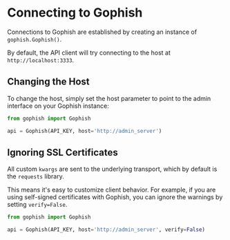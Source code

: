 # Connecting to Gophish

Connections to Gophish are established by creating an instance of `gophish.Gophish()`.

By default, the API client will try connecting to the host at `http://localhost:3333`.

## Changing the Host

To change the host, simply set the host parameter to point to the admin interface on your Gophish instance:

``` python
from gophish import Gophish

api = Gophish(API_KEY, host='http://admin_server')
```

## Ignoring SSL Certificates

All custom `kwargs` are sent to the underlying transport, which by default is the `requests` library.

This means it's easy to customize client behavior. For example, if you are using self-signed certificates with Gophish, you can ignore the warnings by setting `verify=False`.

``` python
from gophish import Gophish

api = Gophish(API_KEY, host='http://admin_server', verify=False)
```